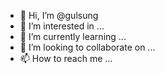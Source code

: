 - 👋 Hi, I’m @gulsung
- 👀 I’m interested in ...
- 🌱 I’m currently learning ...
- 💞️ I’m looking to collaborate on ...
- 📫 How to reach me ...

<!---
gulsung/gulsung is a ✨ special ✨ repository because its `README.md` (this file) appears on your GitHub profile.
You can click the Preview link to take a look at your changes.
--->
